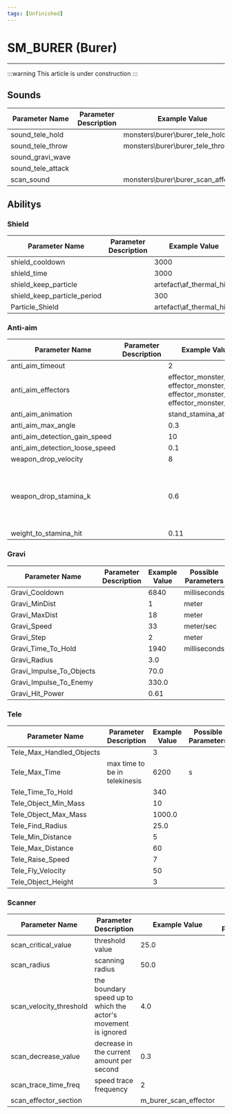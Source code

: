 ```yaml
---
tags: [Unfinished]
---
```


# SM_BURER (Burer)

___

:::warning
This article is under construction
:::

## Sounds

| Parameter Name | Parameter Description | Example Value | Possible Parameters |
|---|---|---|---|
| sound_tele_hold |  | monsters\burer\burer_tele_hold |  |
| sound_tele_throw |  | monsters\burer\burer_tele_throw |  |
| sound_gravi_wave |  |  |  |
| sound_tele_attack |  |  |  |
| scan_sound |  | monsters\burer\burer_scan_affect_0 |  |

## Abilitys

### Shield

| Parameter Name | Parameter Description | Example Value | Possible Parameters |
|---|---|---|---|
| shield_cooldown |  | 3000 |  |
| shield_time |  | 3000 |  |
| shield_keep_particle |  | artefact\af_thermal_hide |  |
| shield_keep_particle_period |  | 300 |  |
| Particle_Shield |  | artefact\af_thermal_hide |  |

### Anti-aim

| Parameter Name | Parameter Description | Example Value | Possible Parameters |
|---|---|---|---|
| anti_aim_timeout |  | 2 | sec |
| anti_aim_effectors |  | effector_monster_hit_1, effector_monster_hit_2, effector_monster_hit_3, effector_monster_hit_4 |  |
| anti_aim_animation |  | stand_stamina_attack_ |  |
| anti_aim_max_angle |  | 0.3 |  |
| anti_aim_detection_gain_speed |  | 10 |  |
| anti_aim_detection_loose_speed |  | 0.1 |  |
| weapon_drop_velocity |  | 8 |  |
| weapon_drop_stamina_k |  | 0.6 | IF player stamina < stamina_hit \* inv_weight(weapon param) * weapon_drop_stamina_k THEN weapon is dropped |
| weight_to_stamina_hit |  | 0.11 | kg to stamina % |

### Gravi

| Parameter Name | Parameter Description | Example Value | Possible Parameters |
|---|---|---|---|
| Gravi_Cooldown |  | 6840 | milliseconds |
| Gravi_MinDist |  | 1 | meter |
| Gravi_MaxDist |  | 18 | meter |
| Gravi_Speed |  | 33 | meter/sec |
| Gravi_Step |  | 2 | meter |
| Gravi_Time_To_Hold |  | 1940 | milliseconds |
| Gravi_Radius |  | 3.0 |  |
| Gravi_Impulse_To_Objects |  | 70.0 |  |
| Gravi_Impulse_To_Enemy |  | 330.0 |  |
| Gravi_Hit_Power |  | 0.61 |  |

### Tele

| Parameter Name | Parameter Description | Example Value | Possible Parameters |
|---|---|---|---|
| Tele_Max_Handled_Objects |  | 3 |  |
| Tele_Max_Time | max time to be in telekinesis | 6200 | s |
| Tele_Time_To_Hold |  | 340 |  |
| Tele_Object_Min_Mass |  | 10 |  |
| Tele_Object_Max_Mass |  | 1000.0 |  |
| Tele_Find_Radius |  | 25.0 |  |
| Tele_Min_Distance |  | 5 |  |
| Tele_Max_Distance |  | 60 |  |
| Tele_Raise_Speed |  | 7 |  |
| Tele_Fly_Velocity |  | 50 |  |
| Tele_Object_Height |  | 3 |  |

### Scanner

| Parameter Name | Parameter Description | Example Value | Possible Parameters |
|---|---|---|---|
| scan_critical_value | threshold value | 25.0 |  |
| scan_radius | scanning radius | 50.0 |  |
| scan_velocity_threshold | the boundary speed up to which the actor's movement is ignored | 4.0 |  |
| scan_decrease_value | decrease in the current amount per second | 0.3 |  |
| scan_trace_time_freq | speed trace frequency | 2 |  |
| scan_effector_section |  | m_burer_scan_effector |  |
